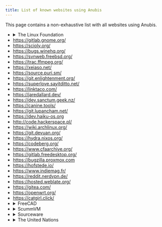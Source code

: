 ```yaml
---
title: List of known websites using Anubis
---
```


This page contains a non-exhaustive list with all websites using Anubis.

- <details>
  <summary>The Linux Foundation</summary>
  - https://git.kernel.org/
  - https://lore.kernel.org/
  </details>
- https://gitlab.gnome.org/
- https://scioly.org/
- https://bugs.winehq.org/
- https://svnweb.freebsd.org/
- https://trac.ffmpeg.org/
- https://xeiaso.net/
- https://source.puri.sm/
- https://git.enlightenment.org/
- https://superlove.sayitditto.net/
- https://linktaco.com/
- https://jaredallard.dev/
- https://dev.sanctum.geek.nz/
- https://canine.tools/
- https://git.lupancham.net/
- https://dev.haiku-os.org
- http://code.hackerspace.pl/
- https://wiki.archlinux.org/
- https://git.devuan.org/
- https://hydra.nixos.org/
- https://codeberg.org/
- https://www.cfaarchive.org/
- https://gitlab.freedesktop.org/
- https://bugzilla.proxmox.com
- https://hofstede.io/
- https://www.indiemag.fr/
- https://reddit.nerdvpn.de/
- https://hosted.weblate.org/
- https://gitea.com/
- https://openwrt.org/
- https://catgirl.click/
- <details>
  <summary>FreeCAD</summary>
  - https://forum.freecad.org/
  - https://wiki.freecad.org/
  </details>
- <details>
  <summary>ScummVM</summary>
  - https://forums.scummvm.org/
  - https://wiki.scummvm.org/
  </details>
- <details>
  <summary>Sourceware</summary>
  - https://sourceware.org/cgit
  - https://sourceware.org/glibc/wiki
  - https://builder.sourceware.org/testruns/
  - https://patchwork.sourceware.org/
  - https://gcc.gnu.org/bugzilla/
  - https://gcc.gnu.org/cgit
  </details>
- <details>
  <summary>The United Nations</summary>
  - https://policytoolbox.iiep.unesco.org/
  </details>
